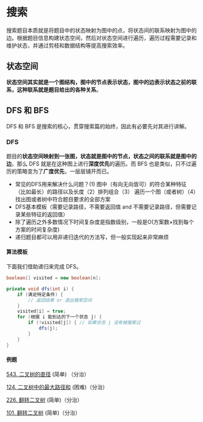# 搜索
搜索题目本质就是将题目中的状态映射为图中的点，将状态间的联系映射为图中的边。根据题目信息构建状态空间，然后对状态空间进行遍历，遍历过程需要记录和维护状态，并通过剪枝和数据结构等提高搜索效率。

## 状态空间

**状态空间其实就是一个图结构，图中的节点表示状态，图中的边表示状态之前的联系，这种联系就是题目给出的各种关系**。

## DFS 和 BFS

DFS 和 BFS 是搜索的核心，贯穿搜索篇的始终，因此有必要先对其进行讲解。

### DFS

题目的**状态空间映射到一张图，状态就是图中的节点，状态之间的联系就是图中的边**，那么 DFS 就是在这种图上进行**深度优先**的遍历。而 BFS 也是类似，只不过遍历的策略变为了**广度优先**，一层层铺开而已。

- 常见的DFS用来解决什么问题？(1) 图中（有向无向皆可）的符合某种特征（比如最长）的路径以及长度（2）排列组合（3） 遍历一个图（或者树）（4）找出图或者树中符合题目要求的全部方案
- DFS基本模板（需要记录路径，不需要返回值 and 不需要记录路径，但需要记录某些特征的返回值）
- 除了遍历之外多数情况下时间复杂度是指数级别，一般是O(方案数×找到每个方案的时间复杂度)
- 递归题目都可以用非递归迭代的方法写，但一般实现起来非常麻烦

#### 算法模板

下面我们借助递归来完成 DFS。

```java
boolean[] visited = new boolean[n];

private void dfs(int i) {
    if (满足特定条件) {
        // 返回结果 or 退出搜索空间
    }
    visited[i] = true;
    for (根据 i 能到达的下一个状态 j) {
        if (!visited[j]) { // 如果状态 j 没有被搜索过
            dfs(j);
        }
    }
}
```

#### 例题

[543. 二叉树的直径](../problems/LeetCode543.java) (简单) （分治）

[124. 二叉树中的最大路径和](../problems/LeetCode124.java) (困难)（分治）

[226. 翻转二叉树](../problems/LeetCode226.java) (简单)（分治）

[101. 翻转二叉树](../problems/LeetCode101.java) (简单)（分治）
